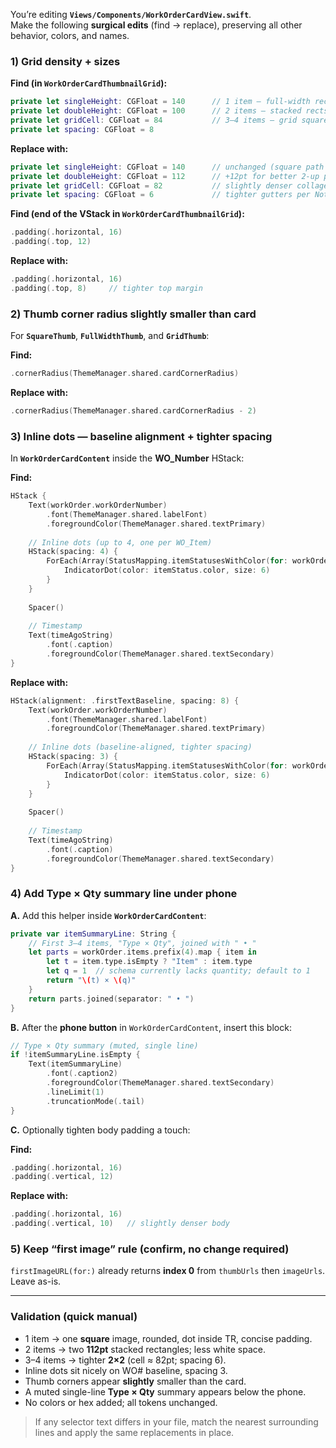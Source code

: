 You’re editing **`Views/Components/WorkOrderCardView.swift`**.  
Make the following **surgical edits** (find → replace), preserving all other behavior, colors, and names.

### 1) Grid density + sizes
**Find (in `WorkOrderCardThumbnailGrid`):**
```swift
private let singleHeight: CGFloat = 140      // 1 item — full-width rect
private let doubleHeight: CGFloat = 100      // 2 items — stacked rects  
private let gridCell: CGFloat = 84           // 3–4 items — grid squares
private let spacing: CGFloat = 8
```
**Replace with:**
```swift
private let singleHeight: CGFloat = 140      // unchanged (square path uses SquareThumb)
private let doubleHeight: CGFloat = 112      // +12pt for better 2-up presence
private let gridCell: CGFloat = 82           // slightly denser collage
private let spacing: CGFloat = 6             // tighter gutters per Notes style
```

**Find (end of the VStack in `WorkOrderCardThumbnailGrid`):**
```swift
.padding(.horizontal, 16)
.padding(.top, 12)
```
**Replace with:**
```swift
.padding(.horizontal, 16)
.padding(.top, 8)     // tighter top margin
```

### 2) Thumb corner radius slightly smaller than card
For **`SquareThumb`**, **`FullWidthThumb`**, and **`GridThumb`**:

**Find:**
```swift
.cornerRadius(ThemeManager.shared.cardCornerRadius)
```
**Replace with:**
```swift
.cornerRadius(ThemeManager.shared.cardCornerRadius - 2)
```

### 3) Inline dots — baseline alignment + tighter spacing
In **`WorkOrderCardContent`** inside the **WO_Number** HStack:

**Find:**
```swift
HStack {
	Text(workOrder.workOrderNumber)
		.font(ThemeManager.shared.labelFont)
		.foregroundColor(ThemeManager.shared.textPrimary)
	
	// Inline dots (up to 4, one per WO_Item)
	HStack(spacing: 4) {
		ForEach(Array(StatusMapping.itemStatusesWithColor(for: workOrder).enumerated()), id: \.offset) { _, itemStatus in
			IndicatorDot(color: itemStatus.color, size: 6)
		}
	}
	
	Spacer()
	
	// Timestamp
	Text(timeAgoString)
		.font(.caption)
		.foregroundColor(ThemeManager.shared.textSecondary)
}
```

**Replace with:**
```swift
HStack(alignment: .firstTextBaseline, spacing: 8) {
	Text(workOrder.workOrderNumber)
		.font(ThemeManager.shared.labelFont)
		.foregroundColor(ThemeManager.shared.textPrimary)
	
	// Inline dots (baseline-aligned, tighter spacing)
	HStack(spacing: 3) {
		ForEach(Array(StatusMapping.itemStatusesWithColor(for: workOrder).enumerated()), id: \.offset) { _, itemStatus in
			IndicatorDot(color: itemStatus.color, size: 6)
		}
	}
	
	Spacer()
	
	// Timestamp
	Text(timeAgoString)
		.font(.caption)
		.foregroundColor(ThemeManager.shared.textSecondary)
}
```

### 4) Add Type × Qty summary line under phone
**A.** Add this helper inside **`WorkOrderCardContent`**:
```swift
private var itemSummaryLine: String {
	// First 3–4 items, "Type × Qty", joined with " • "
	let parts = workOrder.items.prefix(4).map { item in
		let t = item.type.isEmpty ? "Item" : item.type
		let q = 1  // schema currently lacks quantity; default to 1
		return "\(t) × \(q)"
	}
	return parts.joined(separator: " • ")
}
```

**B.** After the **phone button** in `WorkOrderCardContent`, insert this block:
```swift
// Type × Qty summary (muted, single line)
if !itemSummaryLine.isEmpty {
	Text(itemSummaryLine)
		.font(.caption2)
		.foregroundColor(ThemeManager.shared.textSecondary)
		.lineLimit(1)
		.truncationMode(.tail)
}
```

**C.** Optionally tighten body padding a touch:

**Find:**
```swift
.padding(.horizontal, 16)
.padding(.vertical, 12)
```
**Replace with:**
```swift
.padding(.horizontal, 16)
.padding(.vertical, 10)   // slightly denser body
```

### 5) Keep “first image” rule (confirm, no change required)
`firstImageURL(for:)` already returns **index 0** from `thumbUrls` then `imageUrls`. Leave as-is.

---

### Validation (quick manual)
- 1 item → one **square** image, rounded, dot inside TR, concise padding.
- 2 items → two **112pt** stacked rectangles; less white space.
- 3–4 items → tighter **2×2** (cell ≈ 82pt; spacing 6).
- Inline dots sit nicely on WO# baseline, spacing 3.
- Thumb corners appear **slightly** smaller than the card.
- A muted single-line **Type × Qty** summary appears below the phone.
- No colors or hex added; all tokens unchanged.

> If any selector text differs in your file, match the nearest surrounding lines and apply the same replacements in place.
